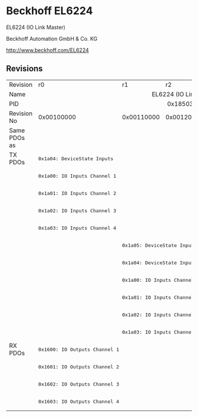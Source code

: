 # Beckhoff EL6224

EL6224 (IO Link Master)

Beckhoff Automation GmbH & Co. KG

http://www.beckhoff.com/EL6224

## Revisions
<table>
<tr >
<td>Revision</td>
<td>r0</td>
<td>r1</td>
<td>r2</td>
<td>r3</td>
<td>r4</td>
<td>r5</td>
</tr>
<tr >
<td>Name</td>
<td colspan=6 align="center">EL6224 (IO Link Master)</td>
</tr>
<tr >
<td>PID</td>
<td colspan=6 align="center">0x18503052</td>
</tr>
<tr >
<td>Revision No</td>
<td>0x00100000</td>
<td>0x00110000</td>
<td>0x00120000</td>
<td>0x00130000</td>
<td>0x00140000</td>
<td>0x00150000</td>
</tr>
<tr >
<td>Same PDOs as</td>
<td></td>
<td colspan=5 align="center"><a href="EP6224-2022">EP6224-2022 r0</a><br/><a href="EP6224-2022">EP6224-2022 r1</a><br/><a href="EP6224-3022">EP6224-3022 r0</a></td>
</tr>
<tr class="txpdo pdosection">
<td rowspan=11 valign=top>TX PDOs</td>
<td><pre>0x1a04: DeviceState Inputs</pre></td>
<td colspan=6 align="left"></td>
</tr>
<tr class="txpdo pdosection">
<td><pre>0x1a00: IO Inputs Channel 1</pre></td>
<td colspan=5 align="left"></td>
</tr>
<tr class="txpdo pdosection">
<td><pre>0x1a01: IO Inputs Channel 2</pre></td>
<td colspan=5 align="left"></td>
</tr>
<tr class="txpdo pdosection">
<td><pre>0x1a02: IO Inputs Channel 3</pre></td>
<td colspan=5 align="left"></td>
</tr>
<tr class="txpdo pdosection">
<td><pre>0x1a03: IO Inputs Channel 4</pre></td>
<td colspan=5 align="left"></td>
</tr>
<tr class="txpdo pdosection">
<td></td>
<td colspan=5 align="left"><pre>0x1a05: DeviceState Inputs Device</pre></td>
</tr>
<tr class="txpdo pdosection">
<td></td>
<td colspan=5 align="left"><pre>0x1a04: DeviceState Inputs</pre></td>
</tr>
<tr class="txpdo pdosection">
<td></td>
<td colspan=5 align="left"><pre>0x1a00: IO Inputs Channel 1</pre></td>
</tr>
<tr class="txpdo pdosection">
<td></td>
<td colspan=5 align="left"><pre>0x1a01: IO Inputs Channel 2</pre></td>
</tr>
<tr class="txpdo pdosection">
<td></td>
<td colspan=5 align="left"><pre>0x1a02: IO Inputs Channel 3</pre></td>
</tr>
<tr class="txpdo pdosection">
<td></td>
<td colspan=5 align="left"><pre>0x1a03: IO Inputs Channel 4</pre></td>
</tr>
<tr class="rxpdo pdosection">
<td rowspan=4 valign=top>RX PDOs</td>
<td colspan=6 align="left"><pre>0x1600: IO Outputs Channel 1</pre></td>
<td></td>
</tr>
<tr class="rxpdo pdosection">
<td colspan=6 align="left"><pre>0x1601: IO Outputs Channel 2</pre></td>
</tr>
<tr class="rxpdo pdosection">
<td colspan=6 align="left"><pre>0x1602: IO Outputs Channel 3</pre></td>
</tr>
<tr class="rxpdo pdosection">
<td colspan=6 align="left"><pre>0x1603: IO Outputs Channel 4</pre></td>
</tr>
</table>
